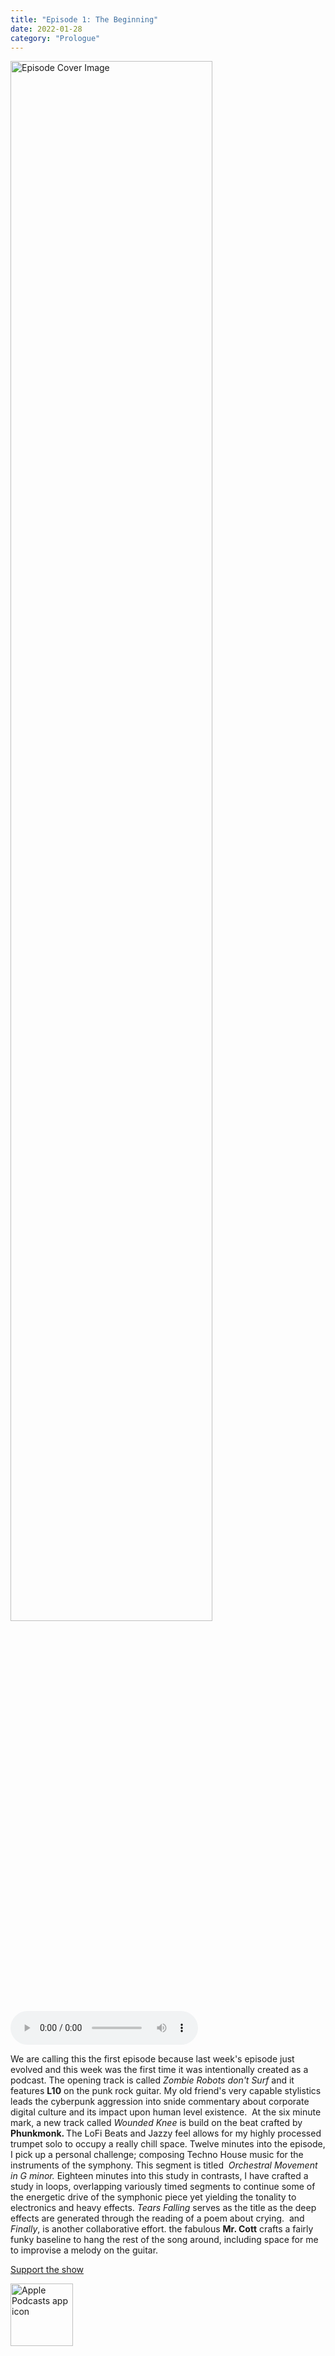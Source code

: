 ```yaml
---
title: "Episode 1: The Beginning"
date: 2022-01-28
category: "Prologue"
---
```

<img src="https://artwork.captivate.fm/c2b2d8d8-e8d4-4e46-ad9f-b1b04d5439ee/60854458c4d1acdf4e1c2f79c4137142d85d78e379bdafbd69bd34c85f5819ad.jpg" alt="Episode Cover Image" width=80%/>
<audio controls>
  <source src="https://podcasts.captivate.fm/media/b761c8ad-303b-4eb6-931f-745ea48843b3/9971319-episode-1-the-beginning.mp3" type="audio/mpeg">
  Your browser does not support the audio element.
</audio>

<p>We are calling this the first episode because last week&apos;s episode just evolved and this week was the first time it was intentionally created as a podcast. The opening track is called<em> Zombie Robots don&apos;t Surf</em> and it features <b>L10</b> on the punk rock guitar. My old friend&apos;s very capable stylistics leads the cyberpunk aggression into snide commentary about corporate digital culture and its impact upon human level existence.  At the six minute mark, a new track called <em>Wounded Knee</em> is build on the beat crafted by <b>Phunkmonk. </b>The LoFi Beats and Jazzy feel allows for my highly processed trumpet solo to occupy a really chill space. Twelve minutes into the episode, I pick up a personal challenge; composing Techno House music for the instruments of the symphony. This segment is titled <em> Orchestral Movement in G minor.</em> Eighteen minutes into this study in contrasts, I have crafted a study in loops, overlapping variously timed segments to continue some of the energetic drive of the symphonic piece yet yielding the tonality to electronics and heavy effects. <em>Tears Falling</em> serves as the title as the deep effects are generated through the reading of a poem about crying.  and <em>Finally</em>, is another collaborative effort. the fabulous <b>Mr. Cott</b> crafts a fairly funky baseline to hang the rest of the song around, including space for me to improvise a melody on the guitar. </p><a rel="payment" href="https://www.paypal.com/donate/?hosted_button_id=WX3GRUK5BHJLS">Support the show</a>

<a href="https://podcasts.apple.com/us/podcast/living-room-music/id1608791560?tscg=30200&itsct=podcast_box_appicon&ls=1&mttnsubad=1608791560" style="display: inline-block;"><img src="https://toolbox.marketingtools.apple.com/api/v2/badges/app-icon-podcasts/standard/en-us" alt="Apple Podcasts app icon" style="width: 100px; height: 100px; vertical-align: middle; object-fit: contain;" /></a>
    